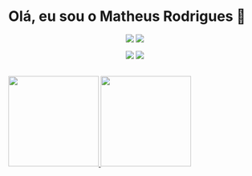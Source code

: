 # Olá, eu sou o Matheus Rodrigues 🧠
<div>
  <a href="https://github.com/matheusrodrinks">
</div>
<div align="center">
<a href="https://www.instagram.com/_theusmr/" target="_blank"><img src="https://img.shields.io/badge/-Instagram-%23E4405F?style=for-the-badge&logo=instagram&logoColor=white" target="_blank"></a>
 <a href="https://www.linkedin.com/in/matheus-mendon%C3%A7a-b7326a214/" target="_blank"><img src="https://img.shields.io/badge/-LinkedIn-%230077B5?style=for-the-badge&logo=linkedin&logoColor=white" target="_blank"></a>
 
  <a href="https://github.com/matheusrodrinks"><img src="https://img.shields.io/badge/GitHub-100000?style=for-the-badge&logo=github&logoColor=white"></a>
  <a href="https://www.youtube.com/watch?v=PmefpISZ7Ew"><img src="https://img.shields.io/badge/YouTube-FF0000?style=for-the-badge&logo=youtube&logoColor=white"></a>
</div> </br>

  <div>
  <a href="https://github.com/matheusrodrinks">
  <img height="180em" src="https://github-readme-stats.vercel.app/api?username=matheusrodrinks&show_icons=true&theme=merko&include_all_commits=true&count_private=true"/>
  <img height="180em" src="https://github-readme-stats.vercel.app/api/top-langs/?username=matheusrodrinks&layout=compact&langs_count=7&theme=merko"/>
</div>
